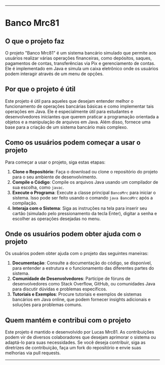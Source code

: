 
---

# Banco Mrc81

## O que o projeto faz

O projeto "Banco Mrc81" é um sistema bancário simulado que permite aos usuários realizar várias operações financeiras, como depósitos, saques, pagamentos de contas, transferências via Pix e gerenciamento de contas. Ele é implementado em Java e simula um caixa eletrônico onde os usuários podem interagir através de um menu de opções.

## Por que o projeto é útil

Este projeto é útil para aqueles que desejam entender melhor o funcionamento de operações bancárias básicas e como implementar tais operações em Java. Ele é especialmente útil para estudantes e desenvolvedores iniciantes que querem praticar a programação orientada a objetos e a manipulação de arquivos em Java. Além disso, fornece uma base para a criação de um sistema bancário mais complexo.

## Como os usuários podem começar a usar o projeto

Para começar a usar o projeto, siga estas etapas:

1. **Clone o Repositório**: Faça o download ou clone o repositório do projeto para o seu ambiente de desenvolvimento.
2. **Compile o Código**: Compile os arquivos Java usando um compilador de sua escolha, como `javac`.
3. **Execute o Programa**: Execute a classe principal `BancoMrc` para iniciar o sistema. Isso pode ser feito usando o comando `java BancoMrc` após a compilação.
4. **Interaja com o Sistema**: Siga as instruções na tela para inserir seu cartão (simulado pelo pressionamento da tecla Enter), digitar a senha e escolher as operações desejadas no menu.

## Onde os usuários podem obter ajuda com o projeto

Os usuários podem obter ajuda com o projeto das seguintes maneiras:

1. **Documentação**: Consulte a documentação do código, se disponível, para entender a estrutura e o funcionamento das diferentes partes do sistema.
2. **Comunidade de Desenvolvedores**: Participe de fóruns de desenvolvedores como Stack Overflow, GitHub, ou comunidades Java para discutir dúvidas e problemas específicos.
3. **Tutoriais e Exemplos**: Procure tutoriais e exemplos de sistemas bancários em Java online, que podem fornecer insights adicionais e soluções para problemas comuns.

## Quem mantém e contribui com o projeto

Este projeto é mantido e desenvolvido por Lucas Mrc81. As contribuições podem vir de diversos colaboradores que desejam aprimorar o sistema ou adaptá-lo para suas necessidades. Se você deseja contribuir, siga as diretrizes de contribuição, faça um fork do repositório e envie suas melhorias via pull requests.

---

